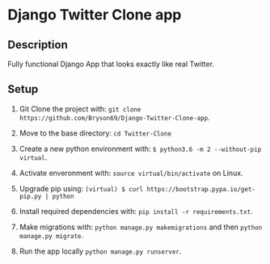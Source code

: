 # Django Twitter Clone app

## Description
Fully functional Django App that looks exactly like real Twitter.

## Setup

1. Git Clone the project with: ```git clone https://github.com/Bryson69/Django-Twitter-Clone-app```.

2. Move to the base directory: ```cd Twitter-Clone```

3. Create a new python environment with: ```$ python3.6 -m 2 --without-pip virtual```.

4. Activate enveronment with: ```source virtual/bin/activate``` on  Linux.

5. Upgrade pip using: ```(virtual) $ curl https://bootstrap.pypa.io/get-pip.py | python```

6. Install required dependencies with: ```pip install -r requirements.txt```.

7. Make migrations with: ```python manage.py makemigrations``` and then ```python manage.py migrate```.

8. Run the app locally  ```python manage.py runserver```.
